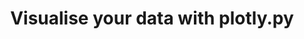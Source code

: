 ---
_db_id: 582
available_flavours:
- django
content_type: project
from_repo: projects/django-airbnb-clone/intro
prerequisites:
  hard:
  - projects/django-airbnb-clone/intro
  - projects/django-airbnb-clone/etl-script
  - topics/django/understanding-where-the-code-runs
  soft: []
submission_type: continue_repo
title: Visualise your data with plotly.py
---
